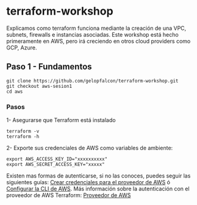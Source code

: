 # terraform-workshop
Explicamos como terraform funciona mediante la creación de una VPC, subnets, firewalls e instancias asociadas. Este workshop está hecho primeramente en AWS, pero irá creciendo en otros cloud providers como GCP, Azure.

## Paso 1 - Fundamentos
```
git clone https://github.com/gelopfalcon/terraform-workshop.git
git checkout aws-sesion1
cd aws
```

### Pasos
1- Asegurarse que Terraform está instalado
```
terraform -v
terraform -h
```

2- Exporte sus credenciales de AWS como variables de ambiente:
```
export AWS_ACCESS_KEY_ID="xxxxxxxxxx"
export AWS_SECRET_ACCESS_KEY="xxxxx"
```
Existen mas formas de autenticarse, si no las conoces, puedes seguir las siguientes guías: [Crear credenciales para el proveedor de AWS](https://docs.aws.amazon.com/IAM/latest/UserGuide/id_credentials_access-keys.html#Using_CreateAccessKey) ó [Configurar la CLI de AWS](https://docs.aws.amazon.com/cli/latest/userguide/cli-chap-getting-started.html). Más información sobre la autenticación con el proveedor de AWS Terraform: [Proveedor de AWS](https://www.terraform.io/docs/providers/aws/index.html)